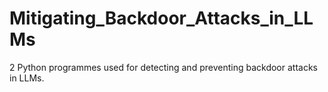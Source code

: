 # Mitigating_Backdoor_Attacks_in_LLMs
2 Python programmes used for detecting and preventing backdoor attacks in LLMs.
